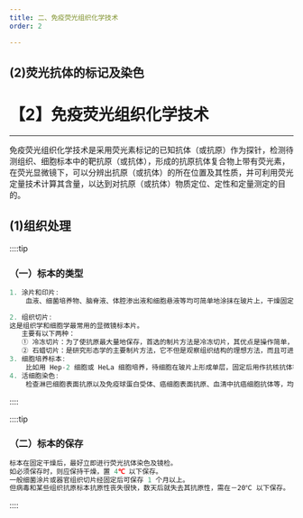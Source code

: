 ```yaml
---
title: 二、免疫荧光组织化学技术
order: 2

---
```


## (2)荧光抗体的标记及染色

<son :text="'免疫学检验记忆卡'" text142="(2)荧光抗体的标记及染色" :textOption="[['了解','专业实践能力'],['了解','专业实践能力'],['掌握','专业实践能力']]" />

# 【2】免疫荧光组织化学技术

<kaodian :text="'免疫学检验记忆卡'" />

<!-- ###### 第十三章 免疫组织化学技术

> 临床免疫学检验 -->

<beitiM/>

---

免疫荧光组织化学技术是采用荧光素标记的已知抗体（或抗原）作为探针，检测待测组织、细胞标本中的靶抗原（或抗体），形成的抗原抗体复合物上带有荧光素，在荧光显微镜下，可以分辨出抗原（或抗体）的所在位置及其性质，并可利用荧光定量技术计算其含量，以达到对抗原（或抗体）物质定位、定性和定量测定的目的。

## (1)组织处理

<son :text="'免疫学检验记忆卡'" text141="(1)组织处理" :textOption="[['了解','专业实践能力'],['了解','专业实践能力'],['掌握','专业实践能力']]" />

::::tip

### （一）标本的类型

```js
1. 涂片和印片:
    血液、细菌培养物、脑脊液、体腔渗出液和细胞悬液等均可简单地涂抹在玻片上，干燥固定后就可用于荧光抗体染色。脑脊液、脏器（肝、脾、淋巴结等）、细菌菌落或尸体病变组织可把新鲜切面压印于玻片上做成印片，经固定后再染色。

2. 组织切片:
这是组织学和细胞学最常用的显微镜标本片。
   主要有以下两种：
   ① 冷冻切片：为了使抗原最大量地保存，首选的制片方法是冷冻切片，其优点是操作简单，组织的抗原性保存好，自发荧光较少，特异荧光强，同时适用于不稳定的抗原，缺点是组织结构欠清晰；
   ② 石蜡切片：是研究形态学的主要制片方法，它不但是观察组织结构的理想方法，而且可进行回顾性研究。其优点是组织细胞的精细结构显现清楚，但对抗原的保存量不如冷冻切片，并有组织自发荧光和非特异性荧光，需加酶消化处理。
3. 细胞培养标本:
    比如用 Hep-2 细胞或 HeLa 细胞培养，待细胞在玻片上形成单层，固定后用作抗核抗体等检测的抗原片。还可使细胞单层生长在玻片上，再用病毒或患者标本感染，然后固定，用荧光抗体染色法检测病毒。
4. 活细胞染色:
    检查淋巴细胞表面抗原以及免疫球蛋白受体、癌细胞表面抗原、血清中抗癌细胞抗体等，均可用活细胞荧光抗体染色法。当同时观察细胞表面两种抗原的分布和相互关系时，可用双标记法进行染色。
```

::::

::::tip

### （二）标本的保存

```js
标本在固定干燥后，最好立即进行荧光抗体染色及镜检。
如必须保存时，则应保持干燥，置 4℃ 以下保存。
一般细菌涂片或器官组织切片经固定后可保存 1 个月以上。
但病毒和某些组织抗原标本抗原性丧失很快，数天后就失去其抗原性，需在－20℃ 以下保存。
```

::::
